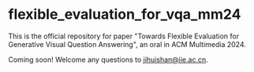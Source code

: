 # flexible_evaluation_for_vqa_mm24
This is the official repository for paper "Towards Flexible Evaluation for Generative Visual Question Answering", an oral in ACM Multimedia 2024.

Coming soon! Welcome any questions to jihuishan@iie.ac.cn.
